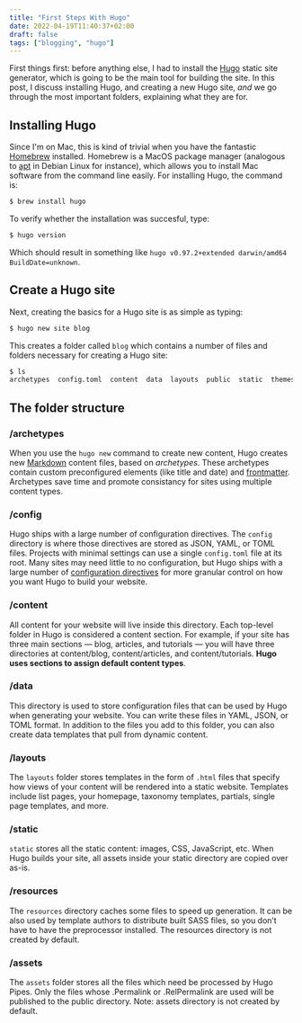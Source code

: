 ```yaml
---
title: "First Steps With Hugo"
date: 2022-04-19T11:40:37+02:00
draft: false
tags: ["blogging", "hugo"]
---
```

First things first: before anything else, I had to install the [Hugo](https://gohugo.io) static site generator, which is going to be the main tool for building the site. In this post, I discuss installing Hugo, and creating a new Hugo site, _and_ we go through the most important folders, explaining what they are for.

## Installing Hugo

Since I'm on Mac, this is kind of trivial when you have the fantastic [Homebrew](https://brew.sh) installed. Homebrew is a MacOS package manager (analogous to [apt](https://wiki.debian.org/Apt) in Debian Linux for instance), which allows you to install Mac software from the command line easily. For installing Hugo, the command is:

```bash
$ brew install hugo
```

To verify whether the installation was succesful, type:

```bash
$ hugo version
```

Which should result in something like `hugo v0.97.2+extended darwin/amd64 BuildDate=unknown`.

## Create a Hugo site

Next, creating the basics for a Hugo site is as simple as typing:

```bash
$ hugo new site blog
```

This creates a folder called `blog` which contains a number of files and folders necessary for creating a Hugo site:

```bash
$ ls
archetypes  config.toml  content  data  layouts  public  static  themes
```

## The folder structure

### /archetypes

When you use the `hugo new` command to create new content, Hugo creates new [Markdown](https://www.markdownguide.org) content files, based on _archetypes_. These archetypes contain custom preconfigured elements (like title and date) and [frontmatter](https://gohugo.io/content-management/front-matter/). Archetypes save time and promote consistancy for sites using multiple content types.

### /config

Hugo ships with a large number of configuration directives. The `config` directory is where those directives are stored as JSON, YAML, or TOML files. Projects with minimal settings can use a single `config.toml` file at its root. Many sites may need little to no configuration, but Hugo ships with a large number of [configuration directives](https://gohugo.io/getting-started/configuration/#all-configuration-settings) for more granular control on how you want Hugo to build your website.

### /content

All content for your website will live inside this directory. Each top-level folder in Hugo is considered a content section. For example, if your site has three main sections — blog, articles, and tutorials — you will have three directories at content/blog, content/articles, and content/tutorials. **Hugo uses sections to assign default content types**.

### /data

This directory is used to store configuration files that can be used by Hugo when generating your website. You can write these files in YAML, JSON, or TOML format. In addition to the files you add to this folder, you can also create data templates that pull from dynamic content.

### /layouts

The `layouts` folder stores templates in the form of `.html` files that specify how views of your content will be rendered into a static website. Templates include list pages, your homepage, taxonomy templates, partials, single page templates, and more.

### /static

`static` stores all the static content: images, CSS, JavaScript, etc. When Hugo builds your site, all assets inside your static directory are copied over as-is.

### /resources

The `resources` directory caches some files to speed up generation. It can be also used by template authors to distribute built SASS files, so you don’t have to have the preprocessor installed. The resources directory is not created by default.

### /assets

The `assets` folder stores all the files which need be processed by Hugo Pipes. Only the files whose .Permalink or .RelPermalink are used will be published to the public directory. Note: assets directory is not created by default.
